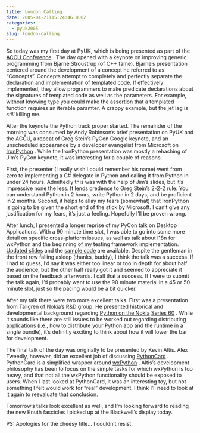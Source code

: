 ```yaml
---
title: London Calling
date: 2005-04-21T15:24:46.000Z
categories:
  - pyuk2005
slug: london-calling
---
```

So today was my first day at PyUK, which is being presented as part of the [<span class="caps">ACCU</span> Conference][1] . The day opened with a keynote on improving generic programming from Bjarne Stroustrup (of C++ fame). Bjarne’s presentation centered around the development of a concept he referred to as “Concepts”. Concepts attempt to completely and perfectly separate the declaration and implementation of templated code. If effectively implemented, they allow programmers to make predicate declarations about the signatures of templated code as well as the parameters. For example, without knowing type you could make the assertion that a templated function requires an iterable paramter. A crappy example, but the jet lag is _still_ killing me.

After the keynote the Python track proper started. The remainder of the morning was consumed by Andy Robinson’s brief presentation on PyUK and the <span class="caps">ACCU</span>, a repeat of Greg Stein’s PyCon Google keynote, and an unscheduled appearance by a developer evangelist from Microsoft on [IronPython][2] . While the IronPython presentation was mostly a rehashing of Jim’s PyCon keynote, it was interesting for a couple of reasons.

First, the presenter (I really wish I could remember his name) went from zero to implementing a C# delegate in Python and calling it from Python in under 24 hours. Admittedly this was with the help of Jim’s slides, but it’s impressive none the less. It lends credence to Greg Stein’s 2-2-2 rule: You can understand Python in 2 hours, write Python in 2 days, and be proficient in 2 months. Second, it helps to allay my fears (somewhat) that IronPython is going to be given the short end of the stick by Microsoft. I can’t give any justification for my fears, it’s just a feeling. Hopefully I’ll be proven wrong.

After lunch, I presented a longer reprise of my PyCon talk on Desktop Applications. With a 90 minute time slot, I was able to go into some more detail on specific cross-platform issues, as well as talk about i18n for wxPython and the beginning of my testing framework implementation. [Updated slides][3]  and the [sample code][4]  are available. Despite the gentleman in the front row falling asleep (thanks, buddy), I think the talk was a success. If I had to guess, I’d say it was either too linear or too in depth for about half the audience, but the other half really got it and seemed to appreciate it based on the feedback afterwards. I call that a success. If I were to submit the talk again, I’d probably want to use the 90 minute material in a 45 or 50 minute slot, just so the pacing would be a bit quicker.

After my talk there were two more excellent talks. First was a presentation from Tallgren of Nokia’s R&D group. He presented historical and developmental background regarding [Python on the Nokia][5]  [Series 60][6] . While it sounds like there are still issues to be worked out regarding distributing applications (i.e., how to distribute your Python app and the runtime in a single bundle), it’s definitly exciting to think about how it will lower the bar for development.

The final talk of the day was originally to be presented by Kevin Altis. Alex Tweedly, however, did an excellent job of discussing [PythonCard][7] . PythonCard is a simplified wrapper around [wxPython][8] . Altis’s development philosophy has been to focus on the simple tasks for which wxPython is too heavy, and that not all the wxPython functionality should be exposed to users. When I last looked at PythonCard, it was an interesting toy, but not something I felt would work for “real” development. I think I’ll need to look at it again to reevaluate that conclusion.

Tomorrow’s talks look excellent as well, and I’m looking forward to reading the new Knuth fascicles I picked up at the Blackwell’s display today.

<span class="caps">PS</span>: Apologies for the cheesy title… I couldn’t resist.



 [1]: https://www.accu.org/conference/index.html
 [2]: http://workspaces.gotdotnet.com/ironpython
 [3]: http://yergler.net/talks/desktopapps_uk
 [4]: http://yergler.net/talks/desktopapps_uk/samples/
 [5]: http://www.forum.nokia.com/main/0,,034-821,00.html
 [6]: http://www.series60.com
 [7]: http://pythoncard.sf.net
 [8]: http://www.wxpython.org
